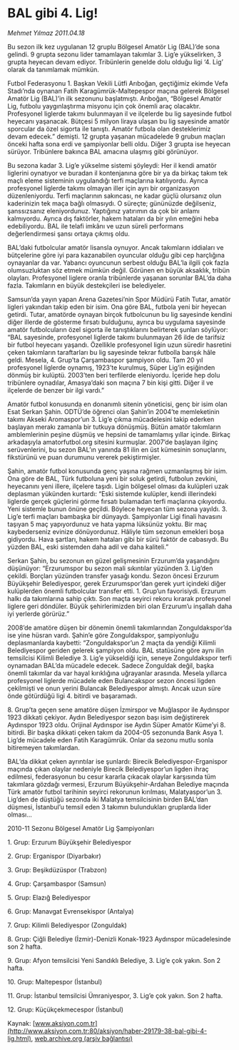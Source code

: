 # BAL gibi 4. Lig!

*Mehmet Yılmaz 2011.04.18*

<font class="agenda2NewsSpot">
 Bu sezon ilk kez uygulanan 12 gruplu Bölgesel Amatör Lig (BAL)’de sona gelindi. 9 grupta sezonu lider tamamlayan takımlar 3. Lig’e yükselirken, 3 grupta heyecan devam ediyor. Tribünlerin genelde dolu olduğu ligi ‘4. Lig’ olarak da tanımlamak mümkün.
</font>
<font class="newsDetail">
 <p>
  <p class="MsoNormal">
   Futbol Federasyonu 1. Başkan Vekili Lütfi Arıboğan, geçtiğimiz ekimde Vefa Stadı’nda oynanan Fatih Karagümrük-Maltepespor maçına gelerek Bölgesel Amatör Lig (BAL)’in ilk sezonunu başlatmıştı. Arıboğan, “Bölgesel Amatör Lig, futbolu yaygınlaştırma misyonu için çok önemli araç olacaktır. Profesyonel liglerde takımı bulunmayan il ve ilçelerde bu lig sayesinde futbol heyecanı yaşanacak. Bütçesi 5 milyon liraya ulaşan bu lig sayesinde amatör sporcular da özel sigorta ile tanıştı. Amatör futbola olan desteklerimiz devam edecek.” demişti. 12 grupta yaşanan mücadelede 9 grubun maçları önceki hafta sona erdi ve şampiyonlar belli oldu. Diğer 3 grupta ise heyecan sürüyor. Tribünlere bakınca BAL amacına ulaşmış gibi görünüyor.
  </p>
  <p class="MsoNormal">
   Bu sezona kadar 3. Lig’e yükselme sistemi şöyleydi: Her il kendi amatör liglerini oynatıyor ve buradan il kontenjanına göre bir ya da birkaç takım tek maçlı eleme sisteminin uygulandığı terfi maçlarına katılıyordu. Ayrıca profesyonel liglerde takımı olmayan iller için ayrı bir organizasyon düzenleniyordu. Terfi maçlarının sakıncası, ne kadar güçlü olursanız olun kaderinizin tek maça bağlı olmasıydı. O süreçte; gününüzde değilseniz, şanssızsanız eleniyordunuz. Yaptığınız yatırımın da çok bir anlamı kalmıyordu. Ayrıca dış faktörler, hakem hataları da bir yılın emeğini heba edebiliyordu. BAL ile telafi imkânı ve uzun süreli performans değerlendirmesi şansı ortaya çıkmış oldu.
  </p>
  <p class="MsoNormal">
   BAL’daki futbolcular amatör lisansla oynuyor. Ancak takımların iddiaları ve bütçelerine göre iyi para kazanabilen oyuncular olduğu gibi cep harçlığına oynayanlar da var. Yabancı oyuncunun serbest olduğu BAL’la ilgili çok fazla olumsuzluktan söz etmek mümkün değil. Görünen en büyük aksaklık, tribün olayları. Profesyonel liglere oranla tribünlerde yaşanan sorunlar BAL’da daha fazla. Takımların en büyük destekçileri ise belediyeler.
  </p>
  <p class="MsoNormal">
   Samsun’da yayın yapan Arena Gazetesi’nin Spor Müdürü Fatih Tutar, amatör ligleri yakından takip eden bir isim. Ona göre BAL, futbola yeni bir heyecan getirdi. Tutar, amatörde oynayan birçok futbolcunun bu lig sayesinde kendini diğer illerde de gösterme fırsatı bulduğunu, ayrıca bu uygulama sayesinde amatör futbolcuların özel sigorta ile tanıştıklarını belirterek şunları söylüyor: “BAL sayesinde, profesyonel liglerde takımı bulunmayan 26 ilde de tarifsiz bir futbol heyecanı yaşandı. Özellikle profesyonel ligin uzun süredir hasretini çeken takımların taraftarları bu lig sayesinde tekrar futbolla barışık hâle geldi. Mesela, 4. Grup’ta Çarşambaspor şampiyon oldu. Tam 20 yıl profesyonel liglerde oynamış, 1923’te kurulmuş, Süper Lig’in eşiğinden dönmüş bir kulüptü. 2003’ten beri terfilerde eleniyordu. İçeride hep dolu tribünlere oynadılar, Amasya’daki son maçına 7 bin kişi gitti. Diğer il ve ilçelerde de benzer bir ilgi vardı.”
   <span>
   </span>
  </p>
  <p class="MsoNormal">
   Amatör futbol konusunda en donanımlı sitenin yöneticisi, genç bir isim olan Esat Serkan Şahin. ODTÜ’de öğrenci olan Şahin’in 2004’te memleketinin takımı Akseki Aromaspor’un 3. Lig’e çıkma mücadelesini takip ederken başlayan merakı zamanla bir tutkuya dönüşmüş. Bütün amatör takımların amblemlerinin peşine düşmüş ve hepsini de tamamlamış yıllar içinde. Birkaç arkadaşıyla amatorfutbol.org sitesini kurmuşlar. 2007’de başlayan ilginç serüvenlerini, bu sezon BAL’ın yanında 81 ilin en üst kümesinin sonuçlarını, fikstürünü ve puan durumunu vererek pekiştirmişler.
  </p>
  <p class="MsoNormal">
   Şahin, amatör futbol konusunda genç yaşına rağmen uzmanlaşmış bir isim. Ona göre de BAL, Türk futboluna yeni bir soluk getirdi, futbolun zevkini, heyecanını yeni illere, ilçelere taşıdı. Ligin bölgesel olması da kulüpleri uzak deplasman yükünden kurtardı: “Eski sistemde kulüpler, kendi illerindeki liglerde gerçek güçlerini görme fırsatı bulamadan terfi maçlarına çıkıyordu. Yeni sistemle bunun önüne geçildi.
   <span>
   </span>
   Böylece heyecan tüm sezona yayıldı. 3. Lig’e terfi maçları bambaşka bir dünyaydı. Şampiyonlar Ligi finali havasını taşıyan 5 maç yapıyordunuz ve hata yapma lüksünüz yoktu. Bir maç kaybederseniz evinize dönüyordunuz. Hâliyle tüm sezonun emekleri boşa gidiyordu. Hava şartları, hakem hataları gibi bir sürü faktör de cabasıydı. Bu yüzden BAL, eski sistemden daha adil ve daha kaliteli.”
  </p>
  <p class="MsoNormal">
   Serkan Şahin, bu sezonun en güzel gelişmesinin Erzurum’da yaşandığını düşünüyor: “Erzurumspor bu sezon mali sıkıntılar yüzünden 3. Lig’den çekildi. Borçları yüzünden transfer yasağı kondu. Sezon öncesi Erzurum Büyükşehir Belediyespor, gerek Erzurumspor’dan gerek yurt içindeki diğer kulüplerden önemli futbolcular transfer etti. 1. Grup’un favorisiydi. Erzurum halkı da takımlarına sahip çıktı. Son maçta seyirci rekoru kırarak profesyonel liglere geri döndüler. Büyük şehirlerimizden biri olan Erzurum’u inşallah daha iyi yerlerde görürüz.”
   <span>
   </span>
  </p>
  <p class="MsoNormal">
   2008’de amatöre düşen bir dönemin önemli takımlarından Zonguldakspor’da ise yine hüsran vardı. Şahin’e göre Zonguldakspor, şampiyonluğu deplasmanlarda kaybetti: “Zonguldakspor’un 2 maçta da yendiği Kilimli Belediyespor geriden gelerek şampiyon oldu. BAL statüsüne göre aynı ilin temsilcisi Kilimli Belediye 3. Lig’e yükseldiği için, seneye Zonguldakspor terfi oynamadan BAL’da mücadele edecek. Sadece Zonguldak değil, başka önemli takımlar da var hayal kırıklığına uğrayanlar arasında. Mesela yıllarca profesyonel liglerde mücadele eden Bulancakspor sezon öncesi ligden çekilmişti ve onun yerini Bulancak Belediyespor almıştı. Ancak uzun süre önde götürdüğü ligi 4. bitirdi ve başaramadı.
   <span>
   </span>
  </p>
  <p class="MsoNormal">
   8. Grup’ta geçen sene amatöre düşen İzmirspor ve Muğlaspor ile Aydınspor 1923 dikkati çekiyor. Aydın Belediyespor sezon başı isim değiştirerek Aydınspor 1923 oldu. Orijinal Aydınspor ise Aydın Süper Amatör Küme’yi 8. bitirdi. Bir başka dikkati çeken takım da 2004-05 sezonunda Bank Asya 1. Lig’de mücadele eden Fatih Karagümrük. Onlar da sezonu mutlu sonla bitiremeyen takımlardan.
  </p>
  <p class="MsoNormal">
   BAL’da dikkat çeken ayrıntılar ise şunlardı: Birecik Belediyespor-Erganispor maçında çıkan olaylar nedeniyle Birecik Belediyespor’un ligden ihraç edilmesi, federasyonun bu cesur kararla çıkacak olaylar karşısında tüm takımlara gözdağı vermesi, Erzurum Büyükşehir-Ardahan Belediye maçında Türk amatör futbol tarihinin seyirci rekorunun kırılması, Malatyaspor’un 3. Lig’den de düştüğü sezonda iki Malatya temsilcisinin birden BAL’dan düşmesi, İstanbul’u temsil eden 3 takımın bulundukları gruplarda lider olması...
  </p>
  <p class="MsoNormal">
  </p>
  <p class="MsoNormal">
   2010-11 Sezonu Bölgesel Amatör Lig Şampiyonları
  </p>
  <p class="MsoNormal">
   1. Grup: Erzurum Büyükşehir Belediyespor
  </p>
  <p class="MsoNormal">
   2. Grup: Erganispor (Diyarbakır)
  </p>
  <p class="MsoNormal">
   3. Grup: Beşikdüzüspor (Trabzon)
  </p>
  <p class="MsoNormal">
   4. Grup: Çarşambaspor (Samsun)
  </p>
  <p class="MsoNormal">
   5. Grup: Elazığ Belediyespor
  </p>
  <p class="MsoNormal">
   6. Grup: Manavgat Evrensekispor (Antalya)
  </p>
  <p class="MsoNormal">
   7. Grup: Kilimli Belediyespor (Zonguldak)
  </p>
  <p class="MsoNormal">
   8. Grup: Çiğli Belediye (İzmir)-Denizli Konak-1923 Aydınspor mücadelesinde son 2 hafta.
  </p>
  <p class="MsoNormal">
   9. Grup: Afyon temsilcisi Yeni Sandıklı Belediye, 3. Lig’e çok yakın. Son 2 hafta.
  </p>
  <p class="MsoNormal">
   10. Grup: Maltepespor (İstanbul)
  </p>
  <p class="MsoNormal">
   11. Grup: İstanbul temsilcisi Ümraniyespor, 3. Lig’e çok yakın. Son 2 hafta.
  </p>
  <p class="MsoNormal">
   12. Grup: Küçükçekmecespor (İstanbul)
  </p>
 </p>
</font>

Kaynak: [www.aksiyon.com.tr](http://www.aksiyon.com.tr:80/aksiyon/haber-29179-38-bal-gibi-4-lig.html), [web.archive.org (arşiv bağlantısı)](http://web.archive.org/web/20110825103032/http://www.aksiyon.com.tr:80/aksiyon/haber-29179-38-bal-gibi-4-lig.html)
